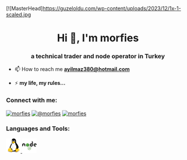 [![MasterHead]https://guzeloldu.com/wp-content/uploads/2023/12/1x-1-scaled.jpg
<h1 align="center">Hi 👋, I'm morfies</h1>
<h3 align="center">a technical trader and node operator in Turkey</h3>

- 📫 How to reach me **ayilmaz380@hotmail.com**

- ⚡ **my life, my rules...**

<h3 align="left">Connect with me:</h3>
<p align="left">
<a href="https://twitter.com/morfies" target="blank"><img align="center" src="https://raw.githubusercontent.com/rahuldkjain/github-profile-readme-generator/master/src/images/icons/Social/twitter.svg" alt="morfies" height="30" width="40" /></a>
<a href="https://medium.com/@morfies" target="blank"><img align="center" src="https://raw.githubusercontent.com/rahuldkjain/github-profile-readme-generator/master/src/images/icons/Social/medium.svg" alt="@morfies" height="30" width="40" /></a>
<a href="https://discord.gg/morfies" target="blank"><img align="center" src="https://raw.githubusercontent.com/rahuldkjain/github-profile-readme-generator/master/src/images/icons/Social/discord.svg" alt="morfies" height="30" width="40" /></a>
</p>

<h3 align="left">Languages and Tools:</h3>
<p align="left"> <a href="https://www.linux.org/" target="_blank" rel="noreferrer"> <img src="https://raw.githubusercontent.com/devicons/devicon/master/icons/linux/linux-original.svg" alt="linux" width="40" height="40"/> </a> <a href="https://nodejs.org" target="_blank" rel="noreferrer"> <img src="https://raw.githubusercontent.com/devicons/devicon/master/icons/nodejs/nodejs-original-wordmark.svg" alt="nodejs" width="40" height="40"/> </a> </p>
